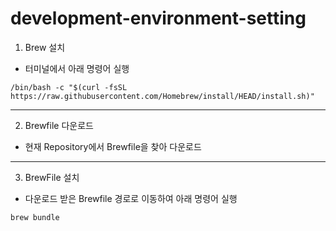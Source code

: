 # development-environment-setting

1. Brew 설치
- 터미널에서 아래 명령어 실행
```
/bin/bash -c "$(curl -fsSL https://raw.githubusercontent.com/Homebrew/install/HEAD/install.sh)"
```
---

2. Brewfile 다운로드
- 현재 Repository에서 Brewfile을 찾아 다운로드

---
3. BrewFile 설치
- 다운로드 받은 Brewfile 경로로 이동하여 아래 명령어 실행
```
brew bundle
```

